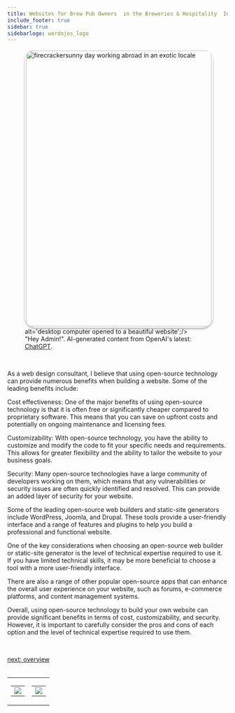 ```yaml
---
title: Websites for Brew Pub Owners  in the Breweries & Hospitality  Industry
include_footer: true
sidebar: true
sidebarlogo: wordojos_logo
---
```

<figure>
    <img src='/uploads/website.jpg' style="width: 100%;height: 630px;padding: 3px; box-shadow: 0 3px 5px rgba(0,0,0,.3);border-radius: 25px;overflow: hidden;border: none;" align="middle"; alt='firecrackersunny day working abroad in an exotic locale';/> alt='desktop computer opened to a beautiful website';/>
    <figcaption>"Hey Admin!".  AI-generated content from OpenAI's latest: <a href="https://openai.com/blog/chatgpt/" >ChatGPT</a>.</figcaption>
</figure>
<br>
<p>
As a web design consultant, I believe that using open-source technology can provide numerous benefits when building a website. Some of the leading benefits include:

Cost effectiveness: One of the major benefits of using open-source technology is that it is often free or significantly cheaper compared to proprietary software. This means that you can save on upfront costs and potentially on ongoing maintenance and licensing fees.

Customizability: With open-source technology, you have the ability to customize and modify the code to fit your specific needs and requirements. This allows for greater flexibility and the ability to tailor the website to your business goals.

Security: Many open-source technologies have a large community of developers working on them, which means that any vulnerabilities or security issues are often quickly identified and resolved. This can provide an added layer of security for your website.

Some of the leading open-source web builders and static-site generators include WordPress, Joomla, and Drupal. These tools provide a user-friendly interface and a range of features and plugins to help you build a professional and functional website.

One of the key considerations when choosing an open-source web builder or static-site generator is the level of technical expertise required to use it. If you have limited technical skills, it may be more beneficial to choose a tool with a more user-friendly interface.

There are also a range of other popular open-source apps that can enhance the overall user experience on your website, such as forums, e-commerce platforms, and content management systems.

Overall, using open-source technology to build your own website can provide significant benefits in terms of cost, customizability, and security. However, it is important to carefully consider the pros and cons of each option and the level of technical expertise required to use them.

<br>

<a href="https://workdojos.com/brewpub/overview">next: overview</a>
<br>
<br>
</p>

<table border="0" cellpadding="0" cellspacing="0" width="600" id="templateColumns">
    <tr>
        <td align="center" valign="top" width="50%" class="templateColumnContainer">
            <table border="0" cellpadding="10" cellspacing="0" height="100%" width="100px">
                <tr>
                    <td class="leftColumnContent">
                      <a href="https://brewpub.workdojos.com">
                        <img src="/uploads/dash.png" class="columnImage" />
                    </td>
                </tr>
            </table>
        </td>
        <td align="center" valign="top" width="50%" class="templateColumnContainer">
            <table border="0" cellpadding="10" cellspacing="0" height="100%" width="100px">
                <tr>
                    <td class="rightColumnContent">
                      <a href="https://cosmonaut.workdojos.com">
                        <img src="/uploads/randomdojo.png" class="columnImage" />
                    </td>
            </table>
        </td>
    </tr>
</table>